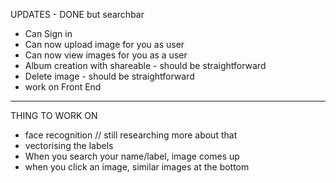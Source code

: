UPDATES - DONE but searchbar

- Can Sign in
- Can now upload image for you as user
- Can now view images for you as a user
- Album creation with shareable - should be straightforward
- Delete image - should be straightforward
- work on Front End

---

THING TO WORK ON

- face recognition // still researching more about that
- vectorising the labels
- When you search your name/label, image comes up
- when you click an image, similar images at the bottom
